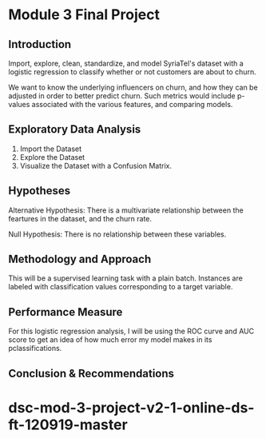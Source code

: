 
# Module 3 Final Project


## Introduction

Import, explore, clean, standardize, and model SyriaTel's dataset with a logistic regression to classify whether or not customers are about to churn.

We want to know the underlying influencers on churn, and how they can be adjusted in order to better predict churn. Such metrics would include p-values associated with the various features, and comparing models.

## Exploratory Data Analysis
1. Import the Dataset
2. Explore the Dataset
3. Visualize the Dataset with a Confusion Matrix.

## Hypotheses
Alternative Hypothesis:
There is a multivariate relationship between the feartures in the dataset, and the churn rate.

Null Hypothesis:
There is no relationship between these variables.

## Methodology and Approach 
This will be a supervised learning task with a plain batch. Instances are labeled with classification values corresponding to a target variable. 

## Performance Measure
For this logistic regression analysis, I will be using the ROC curve and AUC score to get an idea of how much error my model makes in its pclassifications.

## Conclusion & Recommendations
# dsc-mod-3-project-v2-1-online-ds-ft-120919-master
